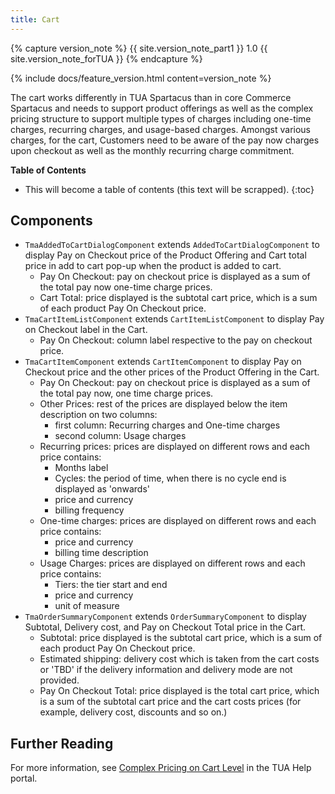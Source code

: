 ```yaml
---
title: Cart
---
```


{% capture version_note %}
{{ site.version_note_part1 }} 1.0 {{ site.version_note_forTUA }}
{% endcapture %}

{% include docs/feature_version.html content=version_note %}

The cart works differently in TUA Spartacus than in core Commerce Spartacus and needs to support product offerings as well as the complex pricing structure to support multiple types of charges including one-time charges, recurring charges, and usage-based charges.   Amongst various charges, for the cart, Customers need to be aware of the pay now charges upon checkout as well as the monthly recurring charge commitment.

**Table of Contents**

- This will become a table of contents (this text will be scrapped).
{:toc}

## Components

- `TmaAddedToCartDialogComponent` extends `AddedToCartDialogComponent` to display Pay on Checkout price of the Product Offering and Cart total price in add to cart pop-up when the product is added to cart.
    - Pay On Checkout: pay on checkout price is displayed as a sum of the total pay now one-time charge prices. 
    - Cart Total: price displayed is the subtotal cart price, which is a sum of each product Pay On Checkout price.
- `TmaCartItemListComponent` extends `CartItemListComponent` to display Pay on Checkout label in the Cart.
    - Pay On Checkout: column label respective to the pay on checkout price.
- `TmaCartItemComponent` extends `CartItemComponent` to display Pay on Checkout price and the other prices of the Product Offering in the Cart.
    - Pay On Checkout: pay on checkout price is displayed as a sum of the total pay now, one time charge prices.
    - Other Prices: rest of the prices are displayed below the item description on two columns:
        - first column: Recurring charges and One-time charges
        - second column: Usage charges
    - Recurring prices: prices are displayed on different rows and each price contains:
        - Months label
        - Cycles: the period of time, when there is no cycle end is displayed as 'onwards'
        - price and currency
        - billing frequency
    - One-time charges: prices are displayed on different rows and each price contains:
        - price and currency 
        - billing time description
    - Usage Charges: prices are displayed on different rows and each price contains:
        - Tiers: the tier start and end
        - price and currency
        - unit of measure
- `TmaOrderSummaryComponent` extends `OrderSummaryComponent` to display Subtotal, Delivery cost, and Pay on Checkout Total price in the Cart.
    - Subtotal: price displayed is the subtotal cart price, which is a sum of each product Pay On Checkout price.
    - Estimated shipping: delivery cost which is taken from the cart costs or 'TBD' if the delivery information and delivery mode are not provided.
    - Pay On Checkout Total: price displayed is the total cart price, which is a sum of the subtotal cart price and the cart costs prices (for example, delivery cost, discounts and so on.)

## Further Reading

For more information, see [Complex Pricing on Cart Level](https://help.sap.com/viewer/32f0086927f44c9ab1199f1dab8833cd/2007/en-US/525a0a7eafbb4d3ab988872a21e0e3b3.html) in the TUA Help portal.
